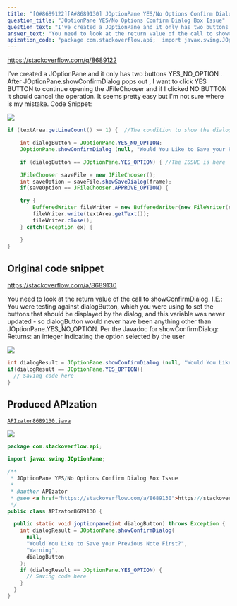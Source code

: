 ```yaml
---
title: "[Q#8689122][A#8689130] JOptionPane YES/No Options Confirm Dialog Box Issue"
question_title: "JOptionPane YES/No Options Confirm Dialog Box Issue"
question_text: "I've created a JOptionPane and it only has two buttons YES_NO_OPTION . After JOptionPane.showConfirmDialog pops out , I want to click YES BUTTON to continue opening the JFileChooser and if I clicked NO BUTTON it should cancel the operation. It seems pretty easy but I'm not sure where is my mistake. Code Snippet:"
answer_text: "You need to look at the return value of the call to showConfirmDialog.  I.E.: You were testing against dialogButton, which you were using to set the buttons that should be displayed by the dialog, and this variable was never updated - so dialogButton would never have been anything other than JOptionPane.YES_NO_OPTION. Per the Javadoc for showConfirmDialog: Returns: an integer indicating the option selected by the user"
apization_code: "package com.stackoverflow.api;  import javax.swing.JOptionPane;  /**  * JOptionPane YES/No Options Confirm Dialog Box Issue  *  * @author APIzator  * @see <a href=\"https://stackoverflow.com/a/8689130\">https://stackoverflow.com/a/8689130</a>  */ public class APIzator8689130 {    public static void joptionpane(int dialogButton) throws Exception {     int dialogResult = JOptionPane.showConfirmDialog(       null,       \"Would You Like to Save your Previous Note First?\",       \"Warning\",       dialogButton     );     if (dialogResult == JOptionPane.YES_OPTION) {       // Saving code here     }   } }"
---
```


https://stackoverflow.com/q/8689122

I&#x27;ve created a JOptionPane and it only has two buttons YES_NO_OPTION .
After JOptionPane.showConfirmDialog pops out , I want to click YES BUTTON to continue opening the JFileChooser and if I clicked NO BUTTON it should cancel the operation.
It seems pretty easy but I&#x27;m not sure where is my mistake.
Code Snippet:


<div class="code-logo"><img src="/stackoverflow.png" /></div>

```java
if (textArea.getLineCount() >= 1) {  //The condition to show the dialog if there is text inside the textArea

    int dialogButton = JOptionPane.YES_NO_OPTION;
    JOptionPane.showConfirmDialog (null, "Would You Like to Save your Previous Note First?","Warning",dialogButton);

    if (dialogButton == JOptionPane.YES_OPTION) { //The ISSUE is here

    JFileChooser saveFile = new JFileChooser();
    int saveOption = saveFile.showSaveDialog(frame);
    if(saveOption == JFileChooser.APPROVE_OPTION) {

    try {
        BufferedWriter fileWriter = new BufferedWriter(new FileWriter(saveFile.getSelectedFile().getPath()));
        fileWriter.write(textArea.getText());
        fileWriter.close();
    } catch(Exception ex) {

    }
}
```


## Original code snippet

https://stackoverflow.com/a/8689130

You need to look at the return value of the call to showConfirmDialog.  I.E.:
You were testing against dialogButton, which you were using to set the buttons that should be displayed by the dialog, and this variable was never updated - so dialogButton would never have been anything other than JOptionPane.YES_NO_OPTION.
Per the Javadoc for showConfirmDialog:
Returns: an integer indicating the option selected by the user

<div class="code-logo"><img src="/stackoverflow.png" /></div>

```java
int dialogResult = JOptionPane.showConfirmDialog (null, "Would You Like to Save your Previous Note First?","Warning",dialogButton);
if(dialogResult == JOptionPane.YES_OPTION){
  // Saving code here
}
```

## Produced APIzation

[`APIzator8689130.java`](https://github.com/pasqualesalza/apization-temp-data/raw/master/search/APIzator8689130.java)

<div class="code-logo"><img src="/apizator.png" /></div>

```java
package com.stackoverflow.api;

import javax.swing.JOptionPane;

/**
 * JOptionPane YES/No Options Confirm Dialog Box Issue
 *
 * @author APIzator
 * @see <a href="https://stackoverflow.com/a/8689130">https://stackoverflow.com/a/8689130</a>
 */
public class APIzator8689130 {

  public static void joptionpane(int dialogButton) throws Exception {
    int dialogResult = JOptionPane.showConfirmDialog(
      null,
      "Would You Like to Save your Previous Note First?",
      "Warning",
      dialogButton
    );
    if (dialogResult == JOptionPane.YES_OPTION) {
      // Saving code here
    }
  }
}

```